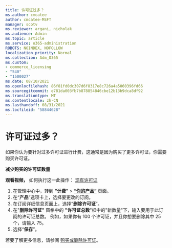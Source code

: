 ```yaml
---
title: 许可证过多？
ms.author: cmcatee
author: cmcatee-MSFT
manager: scotv
ms.reviewer: argani, nicholak
ms.audience: Admin
ms.topic: article
ms.service: o365-administration
ROBOTS: NOINDEX, NOFOLLOW
localization_priority: Normal
ms.collection: Adm_O365
ms.custom:
- commerce_licensing
- "540"
- "1500027"
ms.date: 08/10/2021
ms.openlocfilehash: 86f81fd0dc307d6f8317e8c726a4a5060396fd66
ms.sourcegitcommit: e781da003fb7b878854846cbe12b13b9dca8df92
ms.translationtype: MT
ms.contentlocale: zh-CN
ms.lasthandoff: 08/31/2021
ms.locfileid: "58844628"
---
```

# <a name="too-many-licenses"></a>许可证过多？

如果你认为要针对过多许可证进行计费，这通常是因为购买了更多许可证，你需要购买许可证。
  
**减少购买的许可证数量**

**观看视频，** 如何执行这一此操作： [现有许可证](https://go.microsoft.com/fwlink/p/?linkid=2154938)
  
1. 在管理中心中，转到 **“计费”** \> **[“你的产品”](https://go.microsoft.com/fwlink/p/?linkid=842054)** 页面。
2. 在“**产品**”选项卡上，选择要更改的订阅。
3. 在订阅详细信息页面上，选择”**删除许可证**”。
4. 在"**删除许可证"** 窗格中的 **"许可证总数**"框中的"新数量"下，输入要用于此订阅的许可证总数。 例如，如果你有 100 个许可证，并且你想要删除其中 25 个，请输入 75。
5. 选择“**保存**”。

若要了解更多信息，请参阅 [购买或删除许可证](https://docs.microsoft.com/microsoft-365/commerce/licenses/buy-licenses)。